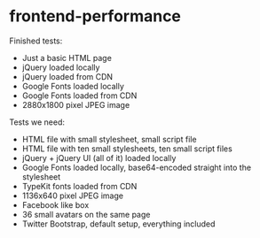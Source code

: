 frontend-performance
====================

Finished tests:
* Just a basic HTML page
* jQuery loaded locally
* jQuery loaded from CDN
* Google Fonts loaded locally
* Google Fonts loaded from CDN
* 2880x1800 pixel JPEG image

Tests we need:
* HTML file with small stylesheet, small script file
* HTML file with ten small stylesheets, ten small script files
* jQuery + jQuery UI (all of it) loaded locally
* Google Fonts loaded locally, base64-encoded straight into the stylesheet
* TypeKit fonts loaded from CDN
* 1136x640 pixel JPEG image
* Facebook like box
* 36 small avatars on the same page
* Twitter Bootstrap, default setup, everything included


